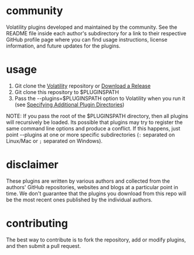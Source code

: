 community
=========

Volatility plugins developed and maintained by the community. See the README file inside each author's subdirectory for a link to their respective GitHub profile page where you can find usage instructions, license information, and future updates for the plugins. 

usage
=========

1. Git clone the [Volatility](https://github.com/volatilityfoundation/volatility) repository or [Download a Release](http://www.volatilityfoundation.org/#!releases/component_71401)
2. Git clone this repository to $PLUGINSPATH
3. Pass the --plugins=$PLUGINSPATH option to Volatility when you run it (see [Specifying Additional Plugin Directories](https://github.com/volatilityfoundation/volatility/wiki/Volatility%20Usage#specifying-additional-plugin-directories))

NOTE: If you pass the root of the $PLUGINSPATH directory, then all plugins will recursively be loaded. Its possible that plugins may try to register the same command line options and produce a conflict. If this happens, just point --plugins at one or more specific subdirectories (`:` separated on Linux/Mac or `;` separated on Windows). 

disclaimer
=========
These plugins are written by various authors and collected from the authors' GitHub repositories, websites and blogs at a particular point in time. We don't guarantee that the plugins you download from this repo will be the most recent ones published by the individual authors. 

contributing
=========

The best way to contribute is to fork the repository, add or modify plugins, and then submit a pull request. 
